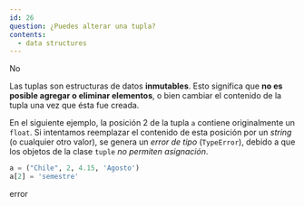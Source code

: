 ```yaml
---
id: 26
question: ¿Puedes alterar una tupla?
contents:
  - data structures
---
```


No

Las tuplas son estructuras de datos **inmutables**. Esto significa que **no es posible agregar o eliminar elementos**, o bien cambiar el contenido de la tupla una vez que ésta fue creada.

En el siguiente ejemplo, la posición 2 de la tupla `a` contiene originalmente un `float`. Si intentamos reemplazar el contenido de esta posición por un *string* (o cualquier otro valor), se genera un *error de tipo* (`TypeError`), debido a que los objetos de la clase `tuple` *no permiten asignación*.

```py
a = ("Chile", 2, 4.15, 'Agosto')
a[2] = 'semestre' 
```
error